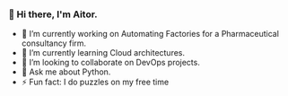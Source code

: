 ### 👋 Hi there, I'm Aitor.


- 🔭 I’m currently working on Automating Factories for a Pharmaceutical consultancy firm.
- 🌱 I’m currently learning Cloud architectures.
- 👯 I’m looking to collaborate on DevOps projects.
- 💬 Ask me about Python.
- ⚡ Fun fact: I do puzzles on my free time


